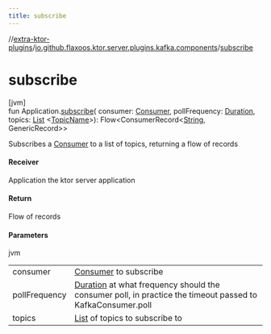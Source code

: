 ```yaml
---
title: subscribe
---
```


//[extra-ktor-plugins](../../index.md)/[io.github.flaxoos.ktor.server.plugins.kafka.components](index.md)/[subscribe](subscribe.md)

# subscribe

[jvm]\
fun Application.[subscribe](subscribe.md)(
consumer: [Consumer](../io.github.flaxoos.ktor.server.plugins.kafka/-consumer/index.md),
pollFrequency: [Duration](https://kotlinlang.org/api/latest/jvm/stdlib/kotlin.time/-duration/index.md),
topics: [List](https://kotlinlang.org/api/latest/jvm/stdlib/kotlin.collections/-list/index.md)
&lt;[TopicName](../io.github.flaxoos.ktor.server.plugins.kafka/-topic-name/index.md)&gt;):
Flow&lt;ConsumerRecord&lt;[String](https://kotlinlang.org/api/latest/jvm/stdlib/kotlin/-string/index.md),
GenericRecord&gt;&gt;

Subscribes a [Consumer](../io.github.flaxoos.ktor.server.plugins.kafka/-consumer/index.md) to a list of topics,
returning a flow of records

#### Receiver

Application the ktor server application

#### Return

Flow of records

#### Parameters

jvm

|               |                                                                                                                                                                                          |
|---------------|------------------------------------------------------------------------------------------------------------------------------------------------------------------------------------------|
| consumer      | [Consumer](../io.github.flaxoos.ktor.server.plugins.kafka/-consumer/index.md) to subscribe                                                                                               |
| pollFrequency | [Duration](https://kotlinlang.org/api/latest/jvm/stdlib/kotlin.time/-duration/index.md) at what frequency should the consumer poll, in practice the timeout passed to KafkaConsumer.poll |
| topics        | [List](https://kotlinlang.org/api/latest/jvm/stdlib/kotlin.collections/-list/index.md) of topics to subscribe to                                                                         |




